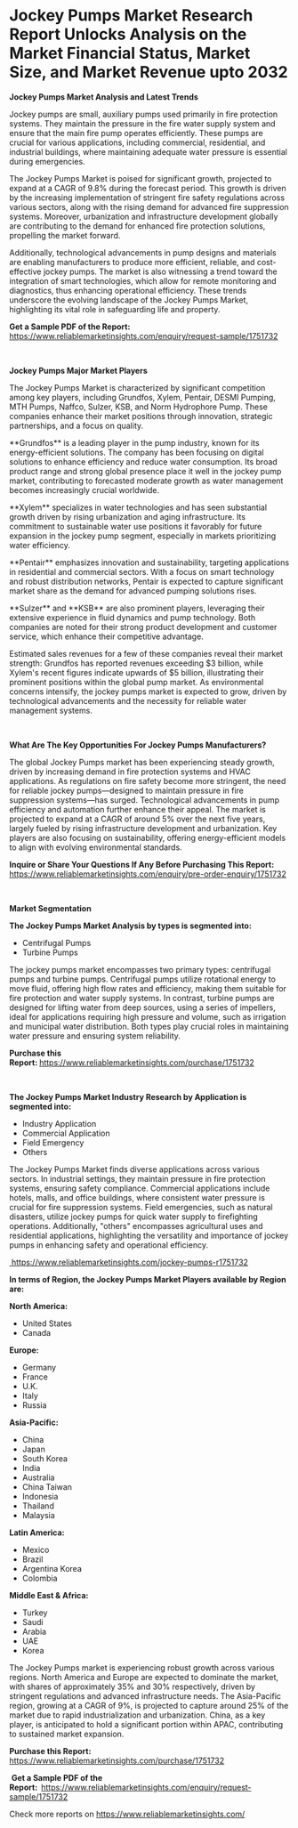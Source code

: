 <p><h1>Jockey Pumps Market Research Report Unlocks Analysis on the Market Financial Status, Market Size, and Market Revenue upto 2032</h1></p><p><strong>Jockey Pumps Market Analysis and Latest Trends</strong></p>
<p><p>Jockey pumps are small, auxiliary pumps used primarily in fire protection systems. They maintain the pressure in the fire water supply system and ensure that the main fire pump operates efficiently. These pumps are crucial for various applications, including commercial, residential, and industrial buildings, where maintaining adequate water pressure is essential during emergencies.</p><p>The Jockey Pumps Market is poised for significant growth, projected to expand at a CAGR of 9.8% during the forecast period. This growth is driven by the increasing implementation of stringent fire safety regulations across various sectors, along with the rising demand for advanced fire suppression systems. Moreover, urbanization and infrastructure development globally are contributing to the demand for enhanced fire protection solutions, propelling the market forward. </p><p>Additionally, technological advancements in pump designs and materials are enabling manufacturers to produce more efficient, reliable, and cost-effective jockey pumps. The market is also witnessing a trend toward the integration of smart technologies, which allow for remote monitoring and diagnostics, thus enhancing operational efficiency. These trends underscore the evolving landscape of the Jockey Pumps Market, highlighting its vital role in safeguarding life and property.</p></p>
<p><strong>Get a Sample PDF of the Report:&nbsp;</strong> <a href="https://www.reliablemarketinsights.com/enquiry/request-sample/1751732?utm_campaign=3167&utm_medium=2&utm_source=Github&utm_content=ia&utm_term=10042025&utm_id=jockey-pumps">https://www.reliablemarketinsights.com/enquiry/request-sample/1751732</a></p>
<p>&nbsp;</p>
<p><strong>Jockey Pumps Major Market Players</strong></p>
<p><p>The Jockey Pumps Market is characterized by significant competition among key players, including Grundfos, Xylem, Pentair, DESMI Pumping, MTH Pumps, Naffco, Sulzer, KSB, and Norm Hydrophore Pump. These companies enhance their market positions through innovation, strategic partnerships, and a focus on quality.</p><p>**Grundfos** is a leading player in the pump industry, known for its energy-efficient solutions. The company has been focusing on digital solutions to enhance efficiency and reduce water consumption. Its broad product range and strong global presence place it well in the jockey pump market, contributing to forecasted moderate growth as water management becomes increasingly crucial worldwide.</p><p>**Xylem** specializes in water technologies and has seen substantial growth driven by rising urbanization and aging infrastructure. Its commitment to sustainable water use positions it favorably for future expansion in the jockey pump segment, especially in markets prioritizing water efficiency.</p><p>**Pentair** emphasizes innovation and sustainability, targeting applications in residential and commercial sectors. With a focus on smart technology and robust distribution networks, Pentair is expected to capture significant market share as the demand for advanced pumping solutions rises.</p><p>**Sulzer** and **KSB** are also prominent players, leveraging their extensive experience in fluid dynamics and pump technology. Both companies are noted for their strong product development and customer service, which enhance their competitive advantage.</p><p>Estimated sales revenues for a few of these companies reveal their market strength: Grundfos has reported revenues exceeding $3 billion, while Xylem's recent figures indicate upwards of $5 billion, illustrating their prominent positions within the global pump market. As environmental concerns intensify, the jockey pumps market is expected to grow, driven by technological advancements and the necessity for reliable water management systems.</p></p>
<p>&nbsp;</p>
<p><strong>What Are The Key Opportunities For Jockey Pumps Manufacturers?</strong></p>
<p><p>The global Jockey Pumps market has been experiencing steady growth, driven by increasing demand in fire protection systems and HVAC applications. As regulations on fire safety become more stringent, the need for reliable jockey pumps—designed to maintain pressure in fire suppression systems—has surged. Technological advancements in pump efficiency and automation further enhance their appeal. The market is projected to expand at a CAGR of around 5% over the next five years, largely fueled by rising infrastructure development and urbanization. Key players are also focusing on sustainability, offering energy-efficient models to align with evolving environmental standards.</p></p>
<p><strong>Inquire or Share Your Questions If Any Before Purchasing This Report:</strong> <a href="https://www.reliablemarketinsights.com/enquiry/pre-order-enquiry/1751732?utm_campaign=3167&utm_medium=2&utm_source=Github&utm_content=ia&utm_term=10042025&utm_id=jockey-pumps">https://www.reliablemarketinsights.com/enquiry/pre-order-enquiry/1751732</a></p>
<p>&nbsp;</p>
<p><strong>Market Segmentation</strong></p>
<p><strong>The Jockey Pumps Market Analysis by types is segmented into:</strong></p>
<p><ul><li>Centrifugal Pumps</li><li>Turbine Pumps</li></ul></p>
<p><p>The jockey pumps market encompasses two primary types: centrifugal pumps and turbine pumps. Centrifugal pumps utilize rotational energy to move fluid, offering high flow rates and efficiency, making them suitable for fire protection and water supply systems. In contrast, turbine pumps are designed for lifting water from deep sources, using a series of impellers, ideal for applications requiring high pressure and volume, such as irrigation and municipal water distribution. Both types play crucial roles in maintaining water pressure and ensuring system reliability.</p></p>
<p><strong>Purchase this Report:&nbsp;</strong><a href="https://www.reliablemarketinsights.com/purchase/1751732?utm_campaign=3167&utm_medium=2&utm_source=Github&utm_content=ia&utm_term=10042025&utm_id=jockey-pumps">https://www.reliablemarketinsights.com/purchase/1751732</a></p>
<p>&nbsp;</p>
<p><strong>The Jockey Pumps Market Industry Research by Application is segmented into:</strong></p>
<p><ul><li>Industry Application</li><li>Commercial Application</li><li>Field Emergency</li><li>Others</li></ul></p>
<p><p>The Jockey Pumps Market finds diverse applications across various sectors. In industrial settings, they maintain pressure in fire protection systems, ensuring safety compliance. Commercial applications include hotels, malls, and office buildings, where consistent water pressure is crucial for fire suppression systems. Field emergencies, such as natural disasters, utilize jockey pumps for quick water supply to firefighting operations. Additionally, "others" encompasses agricultural uses and residential applications, highlighting the versatility and importance of jockey pumps in enhancing safety and operational efficiency.</p></p>
<p><a href="https://www.reliablemarketinsights.com/jockey-pumps-r1751732?utm_campaign=3167&utm_medium=2&utm_source=Github&utm_content=ia&utm_term=10042025&utm_id=jockey-pumps">&nbsp;https://www.reliablemarketinsights.com/jockey-pumps-r1751732</a></p>
<p><strong>In terms of Region, the Jockey Pumps Market Players available by Region are:</strong></p>
<p>
    <p> <strong> North America: </strong>
        <ul>
            <li>United States</li>
            <li>Canada</li>
        </ul>
        </p> 
    <p> <strong> Europe: </strong>
        <ul>
            <li>Germany</li>
            <li>France</li>
            <li>U.K.</li>
            <li>Italy</li>
            <li>Russia</li>
        </ul>
        </p> 
    <p> <strong> Asia-Pacific: </strong>
        <ul>
            <li>China</li>
            <li>Japan</li>
            <li>South Korea</li>
            <li>India</li>
            <li>Australia</li>
            <li>China Taiwan</li>
            <li>Indonesia</li>
            <li>Thailand</li>
            <li>Malaysia</li>
        </ul>
        </p> 
    <p> <strong> Latin America: </strong>
        <ul>
            <li>Mexico</li>
            <li>Brazil</li>
            <li>Argentina Korea</li>
            <li>Colombia</li>
        </ul>
        </p> 
    <p> <strong> Middle East & Africa: </strong>
        <ul>
            <li>Turkey</li>
            <li>Saudi</li>
            <li>Arabia</li>
            <li>UAE</li>
            <li>Korea</li>
        </ul>
    </p>
    </p>
<p><p>The Jockey Pumps market is experiencing robust growth across various regions. North America and Europe are expected to dominate the market, with shares of approximately 35% and 30% respectively, driven by stringent regulations and advanced infrastructure needs. The Asia-Pacific region, growing at a CAGR of 9%, is projected to capture around 25% of the market due to rapid industrialization and urbanization. China, as a key player, is anticipated to hold a significant portion within APAC, contributing to sustained market expansion.</p></p>
<p><strong>Purchase this Report: </strong><a href="https://www.reliablemarketinsights.com/purchase/1751732?utm_campaign=3167&utm_medium=2&utm_source=Github&utm_content=ia&utm_term=10042025&utm_id=jockey-pumps">https://www.reliablemarketinsights.com/purchase/1751732</a></p>
<p>&nbsp;<strong>Get a Sample PDF of the Report:&nbsp;&nbsp;</strong><a href="https://www.reliablemarketinsights.com/enquiry/request-sample/1751732?utm_campaign=3167&utm_medium=2&utm_source=Github&utm_content=ia&utm_term=10042025&utm_id=jockey-pumps">https://www.reliablemarketinsights.com/enquiry/request-sample/1751732</a></p>
<p><strong></strong></p>
<p>Check more reports on <a href="https://www.reliablemarketinsights.com/?utm_campaign=3167&utm_medium=2&utm_source=Github&utm_content=ia&utm_term=10042025&utm_id=jockey-pumps">https://www.reliablemarketinsights.com/</a></p>